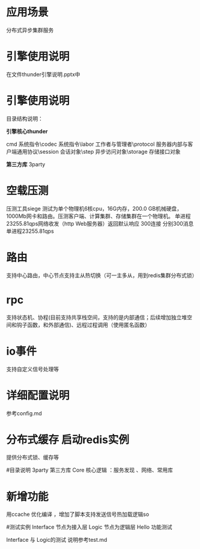 # 应用场景
分布式异步集群服务

#  引擎使用说明 #
在文件thunder引擎说明.pptx中
#  引擎使用说明 #
目录结构说明：

**引擎核心thunder**

cmd 系统指令\codec 系统指令\labor 工作者与管理者\protocol 服务器内部与客户端通用协议\session 会话对象\step 异步访问对象\storage 存储接口对象

**第三方库**
3party


# 空载压测 #
压测工具siege
测试为单个物理机6核cpu，16G内存，200.0 GB机械硬盘，1000Mb网卡和路由。压测客户端、计算集群、存储集群在一个物理机。
单进程23255.81qps网络收发（http Web服务器）返回默认响应  300连接 分别300消息 单进程23255.81qps

# 路由 #
支持中心路由，中心节点支持主从热切换（可一主多从，用到redis集群分布式锁）

# rpc #
支持状态机、协程(目前支持共享栈空间，支持的是内部通信；后续增加独立堆空间和钩子函数，和外部通信)、远程过程调用（使用匿名函数）

# io事件 #
支持自定义信号处理等


# 详细配置说明 #
参考config.md

# 分布式缓存 启动redis实例 #
提供分布式锁、缓存等

#目录说明
3party 第三方库
Core  核心逻辑 ：服务发现 、网络、常用库

# 新增功能
用ccache 优化编译 ，增加了脚本支持发送信号热加载逻辑so

#测试实例
Interface  节点为接入层
Logic  节点为逻辑层
Hello  功能测试

Interface 与 Logic的测试 说明参考test.md

